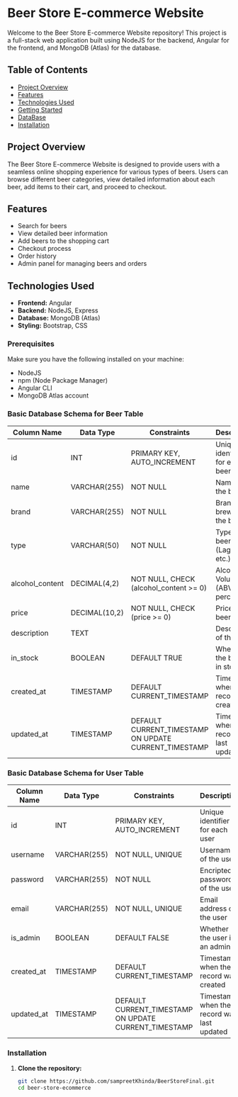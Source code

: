 # Beer Store E-commerce Website

Welcome to the Beer Store E-commerce Website repository! This project is a full-stack web application built using NodeJS for the backend, Angular for the frontend, and MongoDB (Atlas) for the database.

## Table of Contents

- [Project Overview](#project-overview)
- [Features](#features)
- [Technologies Used](#technologies-used)
- [Getting Started](#getting-started)
- [DataBase](#database)
- [Installation](#installation)



## Project Overview

The Beer Store E-commerce Website is designed to provide users with a seamless online shopping experience for various types of beers. Users can browse different beer categories, view detailed information about each beer, add items to their cart, and proceed to checkout.

## Features

- Search for beers
- View detailed beer information
- Add beers to the shopping cart
- Checkout process
- Order history
- Admin panel for managing beers and orders

## Technologies Used

- **Frontend:** Angular
- **Backend:** NodeJS, Express
- **Database:** MongoDB (Atlas)
- **Styling:** Bootstrap, CSS

### Prerequisites

Make sure you have the following installed on your machine:

- NodeJS
- npm (Node Package Manager)
- Angular CLI
- MongoDB Atlas account

### Basic Database Schema for Beer Table

| Column Name     | Data Type     | Constraints           | Description                          |
|-----------------|---------------|-----------------------|--------------------------------------|
| id              | INT           | PRIMARY KEY, AUTO_INCREMENT | Unique identifier for each beer      |
| name            | VARCHAR(255)  | NOT NULL              | Name of the beer                     |
| brand           | VARCHAR(255)  | NOT NULL              | Brand or brewery of the beer         |
| type            | VARCHAR(50)   | NOT NULL              | Type of beer (Lager, Ale, etc.)      |
| alcohol_content | DECIMAL(4,2)  | NOT NULL, CHECK (alcohol_content >= 0) | Alcohol by Volume (ABV) percentage  |
| price           | DECIMAL(10,2) | NOT NULL, CHECK (price >= 0) | Price of the beer                |
| description     | TEXT          |                       | Description of the beer              |
| in_stock        | BOOLEAN       | DEFAULT TRUE          | Whether the beer is in stock         |
| created_at      | TIMESTAMP     | DEFAULT CURRENT_TIMESTAMP | Timestamp when the record was created |
| updated_at      | TIMESTAMP     | DEFAULT CURRENT_TIMESTAMP ON UPDATE CURRENT_TIMESTAMP | Timestamp when the record was last updated |

### Basic Database Schema for User Table

| Column Name | Data Type     | Constraints           | Description                          |
|-------------|---------------|-----------------------|--------------------------------------|
| id          | INT           | PRIMARY KEY, AUTO_INCREMENT | Unique identifier for each user    |
| username    | VARCHAR(255)  | NOT NULL, UNIQUE      | Username of the user                |
| password    | VARCHAR(255)  | NOT NULL              | Encripted password of the user         |
| email       | VARCHAR(255)  | NOT NULL, UNIQUE      | Email address of the user           |
| is_admin    | BOOLEAN       | DEFAULT FALSE         | Whether the user is an admin        |
| created_at  | TIMESTAMP     | DEFAULT CURRENT_TIMESTAMP | Timestamp when the record was created |
| updated_at  | TIMESTAMP     | DEFAULT CURRENT_TIMESTAMP ON UPDATE CURRENT_TIMESTAMP | Timestamp when the record was last updated |


### Installation

1. **Clone the repository:**

    ```bash
    git clone https://github.com/sampreetKhinda/BeerStoreFinal.git
    cd beer-store-ecommerce
    ```

